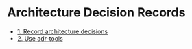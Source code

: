 # Architecture Decision Records

* [1. Record architecture decisions](0001-record-architecture-decisions.md)
* [2. Use adr-tools](0002-use-adr-tools.md)


